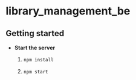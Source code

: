 # library_management_be

## Getting started

- **Start the server**

  1. ```bash
     npm install
     ```
  2. ```bash
     npm start
     ```
